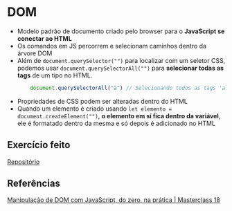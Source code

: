 # DOM
- Modelo padrão de documento criado pelo browser para o **JavaScript se conectar ao HTML**
- Os comandos em JS percorrem e selecionam caminhos dentro da árvore DOM
- Além de `document.querySelector("")` para localizar com um seletor CSS, podemos usar `document.querySelectorAll("")` para **selecionar todas as tags** de um tipo no HTML.
    ```js
        document.querySelectorAll("a") // Selecionando todos as tags 'a'.
    ```
- Propriedades de CSS podem ser alteradas dentro do HTML
- Quando um elemento é criado usando `let elemento = document.createElement("")`, **o elemento em sí fica dentro da variável**, ele é formatado dentro da mesma e só depois é adicionado no HTML

## Exercício feito
[Repositório](https://github.com/augusto404/masterclass018-rocketseat)

## Referências
[Manipulação de DOM com JavaScript, do zero, na prática | Masterclass 18](https://youtu.be/UftSB4DaRU4)